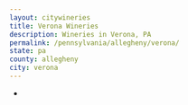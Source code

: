 ```yaml
---
layout: citywineries
title: Verona Wineries
description: Wineries in Verona, PA
permalink: /pennsylvania/allegheny/verona/
state: pa
county: allegheny
city: verona
---
```

-
